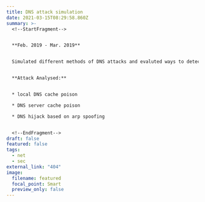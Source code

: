 ```yaml
---
title: DNS attack simulation
date: 2021-03-15T08:29:58.860Z
summary: >-
  <!--StartFragment-->


  **Feb. 2019 - Mar. 2019**


  Simulated different methods of DNS attacks and evaluted ways to detect these attacks


  **Attack Analysed:**


  * local DNS cache poison

  * DNS server cache poison

  * DNS hijack based on arp spoofing 


  <!--EndFragment-->
draft: false
featured: false
tags:
  - net
  - sec
external_link: "404"
image:
  filename: featured
  focal_point: Smart
  preview_only: false
---
```

